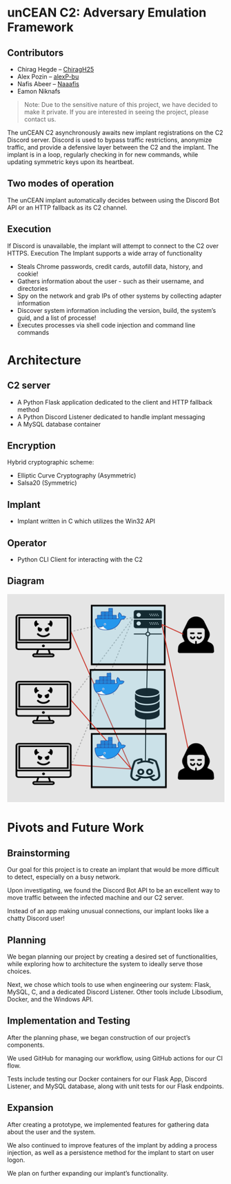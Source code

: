 # unCEAN C2: Adversary Emulation Framework
## Contributors
- Chirag Hegde – [ChiragH25](https://github.com/ChiragH25)
- Alex Pozin – [alexP-bu](https://github.com/alexP-bu)
- Nafis Abeer – [Naaafis](https://github.com/Naaafis)
- Eamon Niknafs

> Note: Due to the sensitive nature of this project, we have decided to make it private. If you are interested in seeing the project, please contact us.

The unCEAN C2 asynchronously awaits new implant registrations on the C2 Discord server. Discord is used to bypass traffic restrictions, anonymize traffic, and provide a defensive layer between the C2 and the implant. The implant is in a loop, regularly checking in for new commands, while updating symmetric keys upon its heartbeat.

## Two modes of operation
The unCEAN implant automatically decides between using the Discord Bot API or an HTTP fallback as its C2 channel.

## Execution
If Discord is unavailable, the implant will attempt to connect to the C2 over HTTPS.
Execution
The Implant supports a wide array of functionality
- Steals Chrome passwords, credit cards, autofill data, history, and cookie!
- Gathers information about the user - such as their username, and directories
- Spy on the network and grab IPs of other
systems by collecting adapter information
- Discover system information including the version, build, the system’s guid, and a list of processe!
- Executes processes via shell code injection and command line commands

# Architecture
## C2 server
- A Python Flask application dedicated to the client and HTTP fallback method
- A Python Discord Listener dedicated to handle implant messaging
- A MySQL database container

## Encryption
Hybrid cryptographic scheme:
- Elliptic Curve Cryptography (Asymmetric)
- Salsa20 (Symmetric)

## Implant 
- Implant written in C which utilizes the Win32 API

## Operator
- Python CLI Client for interacting with the C2
## Diagram
![](architecture.png)

# Pivots and Future Work
## Brainstorming
Our goal for this project is to create an implant that would be more difficult to detect, especially on a busy network.

Upon investigating, we found the Discord Bot API to be an excellent way to move traffic between the infected machine and our C2 server.

Instead of an app making unusual connections, our implant looks like a chatty Discord user!

## Planning
We began planning our project by creating a desired set of functionalities, while exploring how to architecture the system to ideally serve those choices.

Next, we chose which tools to use when engineering our system: Flask, MySQL, C, and a dedicated Discord Listener. Other tools include Libsodium, Docker, and the Windows API.

## Implementation and Testing
After the planning phase, we began construction of our project’s components.

We used GitHub for managing our workflow, using GitHub actions for our CI flow.

Tests include testing our Docker containers for our Flask App, Discord Listener, and MySQL database, along with unit tests for our Flask endpoints.

## Expansion
After creating a prototype, we implemented features for gathering data about the user and the system.

We also continued to improve features of the implant by adding a process injection, as well as a persistence method for the implant to start on user logon.


We plan on further expanding our implant’s functionality.